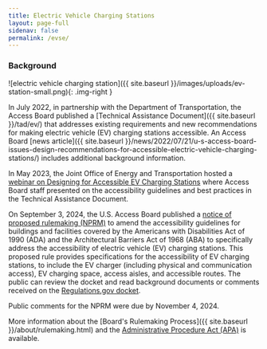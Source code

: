 ```yaml
---
title: Electric Vehicle Charging Stations
layout: page-full
sidenav: false
permalink: /evse/
--- 
```

### Background

![electric vehicle charging station]({{ site.baseurl }}/images/uploads/ev-station-small.png){: .img-right }

In July 2022, in partnership with the Department of Transportation, the Access Board published a [Technical Assistance Document]({{ site.baseurl }}/tad/ev/) that addresses existing requirements and new recommendations for making electric vehicle (EV) charging stations accessible.  An Access Board [news article]({{ site.baseurl }}/news/2022/07/21/u-s-access-board-issues-design-recommendations-for-accessible-electric-vehicle-charging-stations/) includes additional background information.

In May 2023, the Joint Office of Energy and Transportation hosted a [webinar on Designing for Accessible EV Charging Stations](https://driveelectric.gov/webinars/accessibility) where Access Board staff presented on the accessibility guidelines and best practices in the Technical Assistance Document.

On September 3, 2024, the U.S. Access Board published a [notice of proposed rulemaking (NPRM)](https://www.federalregister.gov/d/2024-18820) to amend the accessibility guidelines for buildings and facilities covered by the Americans with Disabilities Act of 1990 (ADA) and the Architectural Barriers Act of 1968 (ABA) to specifically address the accessibility of electric vehicle (EV) charging stations.  This proposed rule provides specifications for the accessibility of EV charging stations, to include the EV charger (including physical and communication access), EV charging space, access aisles, and accessible routes.  The public can review the docket and read background documents or comments received on the [Regulations.gov docket](https://www.regulations.gov/docket/ATBCB-2024-0001).

Public comments for the NPRM were due by November 4, 2024.

More information about the [Board's Rulemaking Process]({{ site.baseurl }}/about/rulemaking.html) and the [Administrative Procedure Act (APA)](https://www.archives.gov/federal-register/laws/administrative-procedure) is available.
